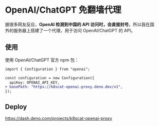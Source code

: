 # OpenAI/ChatGPT 免翻墙代理

据很多网友反应，**OpenAI 检测到中国的 API
访问时，会直接封号**。所以我在国外的服务器上搭建了一个代理，用于访问
OpenAI/ChatGPT 的 API。

## 使用

使用 OpenAI/ChatGPT 官方 npm 包：

```diff
import { Configuration } from "openai";

const configuration = new Configuration({
  apiKey: OPENAI_API_KEY,
+ basePath: "https://k8scat-openai-proxy.deno.dev/v1",
});
```

## Deploy

https://dash.deno.com/projects/k8scat-openai-proxy
